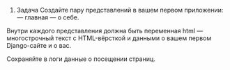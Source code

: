 1. Задача
   Создайте пару представлений в вашем первом приложении:
   — главная
   — о себе.

Внутри каждого представления должна быть переменная html — многострочный текст с HTML-вёрсткой и данными о вашем первом Django-сайте и о вас.

Сохраняйте в логи данные о посещении страниц.
